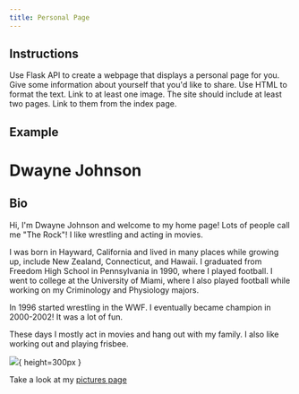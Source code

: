 ```yaml
---
title: Personal Page
---
```


## Instructions
Use Flask API to create a webpage that displays a personal page for you. Give some information about yourself that you'd like to share. Use HTML to format the text. Link to at least one image. The site should include at least two pages. Link to them from the index page.

## Example

# Dwayne Johnson

## Bio

Hi, I'm Dwayne Johnson and welcome to my home page! Lots of people call me "The Rock"! I like wrestling and acting in movies.

I was born in Hayward, California and lived in many places while growing up, include New Zealand, Connecticut, and Hawaii. I graduated from Freedom High School in Pennsylvania in 1990, where I played football. I went to college at the University of Miami, where I also played football while working on my Criminology and Physiology majors.

In 1996 started wrestling in the WWF. I eventually became champion in 2000-2002! It was a lot of fun.

These days I mostly act in movies and hang out with my family. I also like working out and playing frisbee.

![](https://upload.wikimedia.org/wikipedia/commons/thumb/1/1f/Dwayne_Johnson_2014_%28cropped%29.jpg/220px-Dwayne_Johnson_2014_%28cropped%29.jpg){ height=300px }

Take a look at my [pictures page](/pictures)
